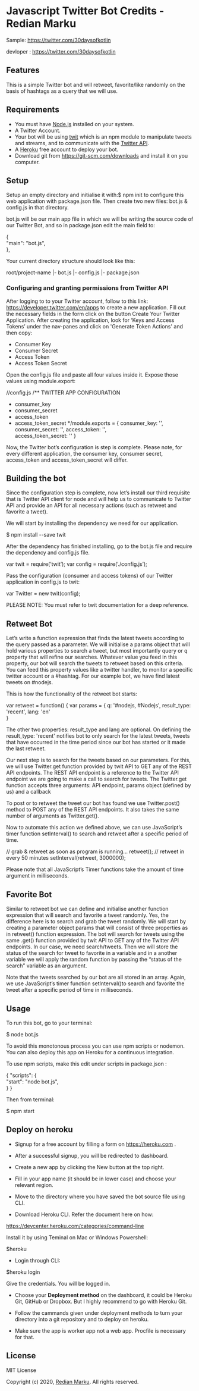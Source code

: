 # Javascript Twitter Bot Credits - Redian Marku

Sample: https://twitter.com/30daysofkotlin

devloper : https://twitter.com/30daysofkotlin


## Features

This is a simple Twitter bot and will retweet, favorite/like randomly on the basis of hashtags as a query that we will use.

## Requirements

* You must have <a href="https://nodejs.org" target="_blank">Node.js</a> installed on your system.
* A Twitter Account.
* Your bot will be using <a href="https://www.npmjs.com/package/twit" target="_blank">twit</a> which is an npm module to manipulate tweets and streams, and to communicate with the <a href="https://developer.twitter.com/en/docs" target="_blank">Twitter API</a>.
* A <a href="https://www.heroku.com/" target="_blank">Heroku</a> free account to deploy your bot.
* Download git from https://git-scm.com/downloads and install it on you computer.

## Setup

Setup an empty directory and initialise it with:$ npm init to configure this web application with package.json file. Then create two new files: bot.js & config.js in that directory.

bot.js will be our main app file in which we will be writing the source code of our Twitter Bot, and so in package.json edit the main field to:

{  
  "main": "bot.js",  
},

Your current directory structure should look like this:

root/project-name
|- bot.js
|- config.js
|- package.json

### Configuring and granting permissions from Twitter API

After logging to to your Twitter account, follow to this link: https://developer.twitter.com/en/apps to create a new application. Fill out the necessary fields in the form click on the button Create Your Twitter Application. After creating the application, look for ‘Keys and Access Tokens’ under the nav-panes and click on 'Generate Token Actions' and then copy:

* Consumer Key
* Consumer Secret
* Access Token
* Access Token Secret

Open the config.js file and paste all four values inside it. Expose those values using module.export:

//config.js
/** TWITTER APP CONFIGURATION
 * consumer_key
 * consumer_secret
 * access_token
 * access_token_secret
 */module.exports = {
  consumer_key: '',  
  consumer_secret: '',
  access_token: '',  
  access_token_secret: ''
}

Now, the Twitter bot’s configuration is step is complete. Please note, for every different application, the consumer key, consumer secret, access_token and access_token_secret will differ.

## Building the bot

Since the configuration step is complete, now let’s install our third requisite that is Twitter API client for node and will help us to communicate to Twitter API and provide an API for all necessary actions (such as retweet and favorite a tweet).

We will start by installing the dependency we need for our application.

$ npm install --save twit

After the dependency has finished installing, go to the bot.js file and require the dependency and config.js file.

var twit = require(’twit’);
var config = require(’./config.js’);

Pass the configuration (consumer and access tokens) of our Twitter application in config.js to twit:

var Twitter = new twit(config);

PLEASE NOTE: You must refer to twit documentation for a deep reference.

## Retweet Bot

Let’s write a function expression that finds the latest tweets according to the query passed as a parameter. We will initialise a params object that will hold various properties to search a tweet, but most importantly query or q property that will refine our searches. Whatever value you feed in this property, our bot will search the tweets to retweet based on this criteria. You can feed this property values like a twitter handler, to monitor a specific twitter account or a #hashtag. For our example bot, we have find latest tweets on #nodejs.

This is how the functionality of the retweet bot starts:

var retweet = function() {
  var params = {
    q: '#nodejs, #Nodejs',
    result_type: 'recent',
    lang: 'en'    
  } 

The other two properties: result_type and lang are optional. On defining the result_type: 'recent' notifies bot to only search for the latest tweets, tweets that have occurred in the time period since our bot has started or it made the last retweet.

Our next step is to search for the tweets based on our parameters. For this, we will use Twitter.get function provided by twit API to GET any of the REST API endpoints. The REST API endpoint is a reference to the Twitter API endpoint we are going to make a call to search for tweets. The Twitter.get function accepts three arguments: API endpoint, params object (defined by us) and a callback

To post or to retweet the tweet our bot has found we use Twitter.post() method to POST any of the REST API endpoints. It also takes the same number of arguments as Twitter.get().

Now to automate this action we defined above, we can use JavaScript’s timer function setInterval() to search and retweet after a specific period of time.

// grab & retweet as soon as program is running...
retweet();
// retweet in every 50 minutes
setInterval(retweet, 3000000);

Please note that all JavaScript’s Timer functions take the amount of time argument in milliseconds.

## Favorite Bot

Similar to retweet bot we can define and initialise another function expression that will search and favorite a tweet randomly. Yes, the difference here is to search and grab the tweet randomly. We will start by creating a parameter object params that will consist of three properties as in retweet() function expression. The bot will search for tweets using the same .get() function provided by twit API to GET any of the Twitter API endpoints. In our case, we need search/tweets. Then we will store the status of the search for tweet to favorite in a variable and in a another variable we will apply the random function by passing the “status of the search” variable as an argument.

Note that the tweets searched by our bot are all stored in an array. Again, we use JavaScript’s timer function setInterval()to search and favorite the tweet after a specific period of time in milliseconds.

## Usage

To run this bot, go to your terminal:

$ node bot.js

To avoid this monotonous process you can use npm scripts or nodemon. You can also deploy this app on Heroku for a continuous integration.

To use npm scripts, make this edit under scripts in package.json :

{
  "scripts": {    
    "start": "node bot.js",  
  }
}

Then from terminal:

$ npm start


## Deploy on heroku

* Signup for a free account by filling a form on https://heroku.com .

* After a successful signup, you will be redirected to dashboard.

* Create a new app by clicking the New button at the top right.

* Fill in your app name (it should be in lower case) and choose your relevant region.

* Move to the directory where you have saved the bot source file using CLI.

* Download Heroku CLI. Refer the document here on how:

https://devcenter.heroku.com/categories/command-line

Install it by using Teminal on Mac or Windows Powershell:

$heroku

* Login through CLI:

$heroku login

Give the credentials. You will be logged in.

* Choose your **Deployment method** on the dashboard, it could be Heroku Git, GitHub or Dropbox. But I highly recommend to go with Heroku Git.

* Follow the cammands given under deployment methods to turn your directory into a git repository and to deploy on heroku.

* Make sure the app is worker app not a web app. Procfile is necessary for that.

## License

MIT License

Copyright (c) 2020, <a href="https://twitter.com/rediandev" target="_blank">Redian Marku</a>. All rights reserved.
